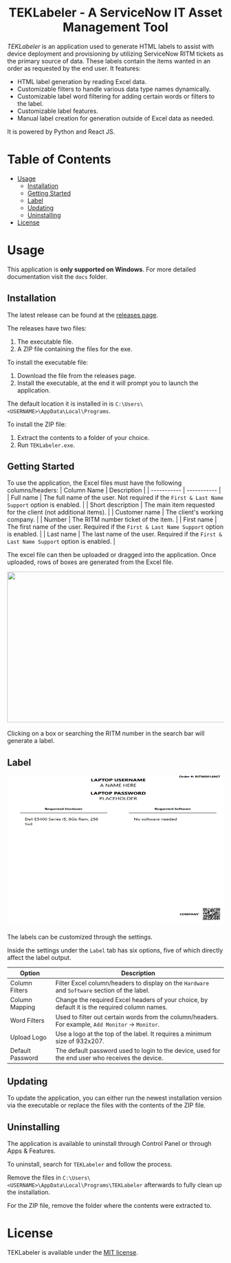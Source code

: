 <h1 align="center">TEKLabeler - A ServiceNow IT Asset Management Tool</h1>

*TEKLabeler* is an application used to generate HTML labels to assist with device deployment and provisioning by
utilizing ServiceNow RITM tickets as the primary source of data. These labels contain the items wanted in an order
as requested by the end user.
It features:
- HTML label generation by reading Excel data.
- Customizable filters to handle various data type names dynamically.
- Customizable label word filtering for adding certain words or filters to the label.
- Customizable label features.
- Manual label creation for generation outside of Excel data as needed.

It is powered by Python and React JS.

# Table of Contents

- [Usage](#usage)
    - [Installation](#installation)
    - [Getting Started](#getting-started)
    - [Label](#label)
    - [Updating](#updating)
    - [Uninstalling](#uninstalling)
- [License](#license)

# Usage

This application is **only supported on Windows**. For more detailed documentation visit the `docs` folder.

## Installation

The latest release can be found at the [releases page](https://github.com/bobllor/TEKLabeler/releases).

The releases have two files:
1. The executable file.
2. A ZIP file containing the files for the exe. 

To install the executable file:
1. Download the file from the releases page.
2. Install the executable, at the end it will prompt you to launch the application.

The default location it is installed in is `C:\Users\<USERNAME>\AppData\Local\Programs`.

To install the ZIP file:
1. Extract the contents to a folder of your choice.
2. Run `TEKLabeler.exe`.

## Getting Started

To use the application, the Excel files must have the following columns/headers:
| Column Name | Description | 
| ----------- | ----------- |
| Full name | The full name of the user. Not required if the `First & Last Name Support` option is enabled. |
| Short description | The main item requested for the client (not additional items). |
| Customer name | The client's working company. |
| Number | The RITM number ticket of the item. |
| First name | The first name of the user. Required if the `First & Last Name Support` option is enabled. |
| Last name | The last name of the user. Required if the `First & Last Name Support` option is enabled. |

The excel file can then be uploaded or dragged into the application. Once uploaded, rows of boxes are generated from the Excel file.

<img width="550" height="350" src="docs/usage-images/loaded-file-example.png"/>

Clicking on a box or searching the RITM number in the search bar will generate a label.

## Label

<img width="550" height="350" src="docs/label-images/label-example.png"/>

The labels can be customized through the settings.

Inside the settings under the `Label` tab has six options, five of which directly affect the label output.

| Option | Description |
| ------ | ----------- |
| Column Filters | Filter Excel column/headers to display on the `Hardware` and `Software` section of the label. |
| Column Mapping | Change the required Excel headers of your choice, by default it is the required column names. |
| Word Filters | Used to filter out certain words from the column/headers. For example, `Add Monitor` -> `Monitor`. |
| Upload Logo | Use a logo at the top of the label. It requires a minimum size of 932x207. |
| Default Password | The default password used to login to the device, used for the end user who receives the device. | 

## Updating

To update the application, you can either run the newest installation version via the executable or
replace the files with the contents of the ZIP file.

## Uninstalling

The application is available to uninstall through Control Panel or through Apps & Features.

To uninstall, search for `TEKLabeler` and follow the process.

Remove the files in `C:\Users\<USERNAME>\AppData\Local\Programs\TEKLabeler` afterwards to fully clean up the installation.

For the ZIP file, remove the folder where the contents were extracted to.

# License

TEKLabeler is available under the [MIT license](https://opensource.org/license/MIT).